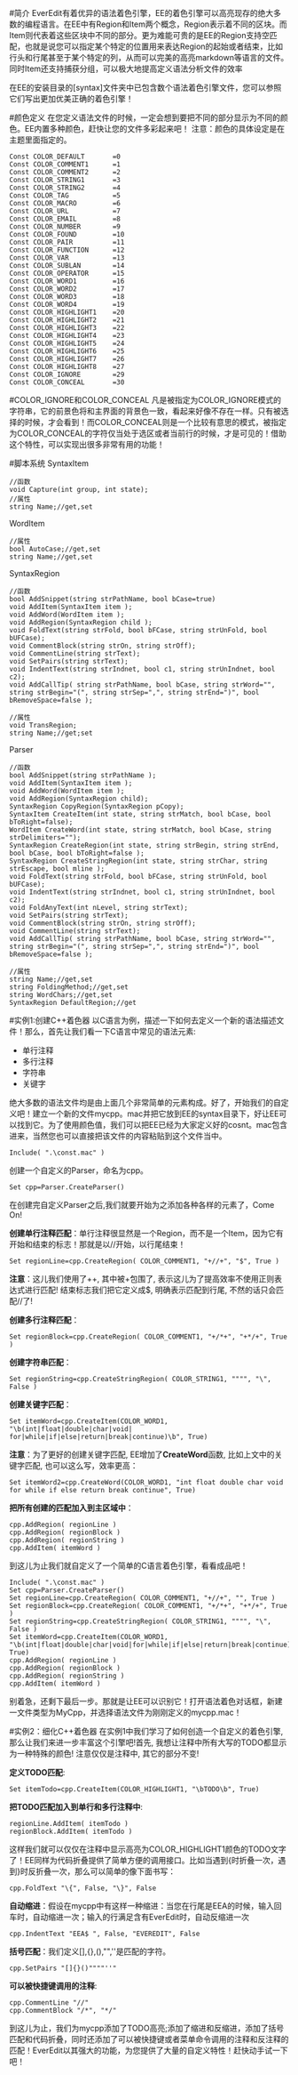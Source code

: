 #简介
EverEdit有着优异的语法着色引擎，EE的着色引擎可以高亮现存的绝大多数的编程语言。在EE中有Region和Item两个概念，Region表示着不同的区块。而Item则代表着这些区块中不同的部分。更为难能可贵的是EE的Region支持空匹配，也就是说您可以指定某个特定的位置用来表达Region的起始或者结束，比如行头和行尾甚至于某个特定的列，从而可以完美的高亮markdown等语言的文件。同时Item还支持捕获分组，可以极大地提高定义语法分析文件的效率

在EE的安装目录的[syntax]文件夹中已包含数个语法着色引擎文件，您可以参照它们写出更加优美正确的着色引擎！
 
#颜色定义
在您定义语法文件的时候，一定会想到要把不同的部分显示为不同的颜色。EE内置多种颜色，赶快让您的文件多彩起来吧！
注意：颜色的具体设定是在主题里面指定的。

``` 
Const COLOR_DEFAULT       =0
Const COLOR_COMMENT1      =1
Const COLOR_COMMENT2      =2
Const COLOR_STRING1       =3
Const COLOR_STRING2       =4
Const COLOR_TAG           =5
Const COLOR_MACRO         =6
Const COLOR_URL           =7
Const COLOR_EMAIL         =8
Const COLOR_NUMBER        =9
Const COLOR_FOUND         =10
Const COLOR_PAIR          =11
Const COLOR_FUNCTION      =12
Const COLOR_VAR           =13
Const COLOR_SUBLAN        =14
Const COLOR_OPERATOR      =15
Const COLOR_WORD1         =16
Const COLOR_WORD2         =17
Const COLOR_WORD3         =18
Const COLOR_WORD4         =19
Const COLOR_HIGHLIGHT1    =20
Const COLOR_HIGHLIGHT2    =21
Const COLOR_HIGHLIGHT3    =22
Const COLOR_HIGHLIGHT4    =23
Const COLOR_HIGHLIGHT5    =24
Const COLOR_HIGHLIGHT6    =25
Const COLOR_HIGHLIGHT7    =26
Const COLOR_HIGHLIGHT8    =27
Const COLOR_IGNORE        =29
Const COLOR_CONCEAL       =30
```

#COLOR_IGNORE和COLOR_CONCEAL
凡是被指定为COLOR_IGNORE模式的字符串，它的前景色将和主界面的背景色一致，看起来好像不存在一样。只有被选择的时候，才会看到！而COLOR_CONCEAL则是一个比较有意思的模式，被指定为COLOR_CONCEAL的字符仅当处于选区或者当前行的时候，才是可见的！借助这个特性，可以实现出很多非常有用的功能！
 
#脚本系统
SyntaxItem

```
//函数
void Capture(int group, int state);
//属性
string Name;//get,set
```

WordItem

```
//属性
bool AutoCase;//get,set
string Name;//get,set
```

SyntaxRegion

```
//函数
bool AddSnippet(string strPathName, bool bCase=true)
void AddItem(SyntaxItem item );
void AddWord(WordItem item );
void AddRegion(SyntaxRegion child );
void FoldText(string strFold, bool bFCase, string strUnFold, bool bUFCase);
void CommentBlock(string strOn, string strOff);
void CommentLine(string strText);
void SetPairs(string strText);
void IndentText(string strIndnet, bool c1, string strUnIndnet, bool c2);
void AddCallTip( string strPathName, bool bCase, string strWord="", string strBegin="(", string strSep=",", string strEnd=")", bool bRemoveSpace=false );

//属性
void TransRegion;
string Name;//get;set
```

Parser

```
//函数
bool AddSnippet(string strPathName );
void AddItem(SyntaxItem item );
void AddWord(WordItem item );
void AddRegion(SyntaxRegion child);
SyntaxRegion CopyRegion(SyntaxRegion pCopy);
SyntaxItem CreateItem(int state, string strMatch, bool bCase, bool bToRight=false);
WordItem CreateWord(int state, string strMatch, bool bCase, string strDelimiters="");
SyntaxRegion CreateRegion(int state, string strBegin, string strEnd, bool bCase, bool bToRight=false );
SyntaxRegion CreateStringRegion(int state, string strChar, string strEscape, bool mline );
void FoldText(string strFold, bool bFCase, string strUnFold, bool bUFCase);
void IndentText(string strIndnet, bool c1, string strUnIndnet, bool c2);
void FoldAnyText(int nLevel, string strText);
void SetPairs(string strText);
void CommentBlock(string strOn, string strOff);
void CommentLine(string strText);
void AddCallTip( string strPathName, bool bCase, string strWord="", string strBegin="(", string strSep=",", string strEnd=")", bool bRemoveSpace=false );
 
//属性
string Name;//get,set
string FoldingMethod;//get,set
string WordChars;//get,set
SyntaxRegion DefaultRegion;//get
```

#实例1:创建C++着色器
以C语言为例，描述一下如何去定义一个新的语法描述文件！那么，首先让我们看一下C语言中常见的语法元素:
 
* 单行注释
* 多行注释
* 字符串
* 关键字
 
绝大多数的语法文件均是由上面几个非常简单的元素构成。好了，开始我们的自定义吧！建立一个新的文件mycpp。mac并把它放到EE的syntax目录下，好让EE可以找到它。为了使用颜色值，我们可以把EE已经为大家定义好的cosnt。mac包含进来，当然您也可以直接把该文件的内容粘贴到这个文件当中。

```
Include( ".\const.mac" )
```

创建一个自定义的Parser，命名为cpp。

```
Set cpp=Parser.CreateParser()
```

在创建完自定义Parser之后,我们就要开始为之添加各种各样的元素了，Come On!

**创建单行注释匹配**：单行注释很显然是一个Region，而不是一个Item，因为它有开始和结束的标志！那就是以//开始，以行尾结束！

``` 
Set regionLine=cpp.CreateRegion( COLOR_COMMENT1, "+//+", "$", True )
```

**注意**：这儿我们使用了++, 其中被+包围了, 表示这儿为了提高效率不使用正则表达式进行匹配! 结束标志我们把它定义成$, 明确表示匹配到行尾, 不然的话只会匹配//了! 
 
**创建多行注释匹配**：

```
Set regionBlock=cpp.CreateRegion( COLOR_COMMENT1, "+/*+", "+*/+", True )
```

**创建字符串匹配**：

``` 
Set regionString=cpp.CreateStringRegion( COLOR_STRING1, """", "\", False )
```

**创建关键字匹配**：

```
Set itemWord=cpp.CreateItem(COLOR_WORD1, "\b(int|float|double|char|void|
for|while|if|else|return|break|continue)\b", True)
```

**注意**：为了更好的创建关键字匹配, EE增加了**CreateWord**函数, 比如上文中的关键字匹配, 也可以这么写，效率更高：

``` 
Set itemWord2=cpp.CreateWord(COLOR_WORD1, "int float double char void for while if else return break continue", True)
```

**把所有创建的匹配加入到主区域中**：

``` 
cpp.AddRegion( regionLine )
cpp.AddRegion( regionBlock )
cpp.AddRegion( regionString )
cpp.AddItem( itemWord )
```

到这儿为止我们就自定义了一个简单的C语言着色引擎，看看成品吧！

```
Include( ".\const.mac" )
Set cpp=Parser.CreateParser()
Set regionLine=cpp.CreateRegion( COLOR_COMMENT1, "+//+", "", True )
Set regionBlock=cpp.CreateRegion( COLOR_COMMENT1, "+/*+", "+*/+", True )
Set regionString=cpp.CreateStringRegion( COLOR_STRING1, """", "\", False )
Set itemWord=cpp.CreateItem(COLOR_WORD1, "\b(int|float|double|char|void|for|while|if|else|return|break|continue)\b", True)
cpp.AddRegion( regionLine )
cpp.AddRegion( regionBlock )
cpp.AddRegion( regionString )
cpp.AddItem( itemWord )
```

别着急，还剩下最后一步。那就是让EE可以识别它！打开语法着色对话框，新建一文件类型为MyCpp，并选择语法文件为刚刚定义的mycpp.mac！
 
#实例2：细化C++着色器
在实例1中我们学习了如何创造一个自定义的着色引擎, 那么让我们来进一步丰富这个引擎吧!首先, 我想让注释中所有大写的TODO都显示为一种特殊的颜色! 注意仅仅是注释中, 其它的部分不变!
 
**定义TODO匹配**:

```
Set itemTodo=cpp.CreateItem(COLOR_HIGHLIGHT1, "\bTODO\b", True)
```

**把TODO匹配加入到单行和多行注释中**:

```
regionLine.AddItem( itemTodo )
regionBlock.AddItem( itemTodo )
```

这样我们就可以仅仅在注释中显示高亮为COLOR_HIGHLIGHT1颜色的TODO文字了！EE同样为代码折叠提供了简单方便的调用接口。比如当遇到{时折叠一次，遇到}时反折叠一次，那么可以简单的像下面书写：

```
cpp.FoldText "\{", False, "\}", False
```

**自动缩进**：假设在mycpp中有这样一种缩进：当您在行尾是EEA的时候，输入回车时，自动缩进一次；输入的行满足含有EverEdit时，自动反缩进一次

``` 
cpp.IndentText "EEA$ ", False, "EVEREDIT", False
```

**括号匹配**：我们定义[],{},(),"",''是匹配的字符。

``` 
cpp.SetPairs "[]{}()""""''"
```

**可以被快捷键调用的注释**:

``` 
cpp.CommentLine "//"
cpp.CommentBlock "/*", "*/"
```

到这儿为止，我们为mycpp添加了TODO高亮;添加了缩进和反缩进，添加了括号匹配和代码折叠，同时还添加了可以被快捷键或者菜单命令调用的注释和反注释的匹配！EverEdit以其强大的功能，为您提供了大量的自定义特性！赶快动手试一下吧！
